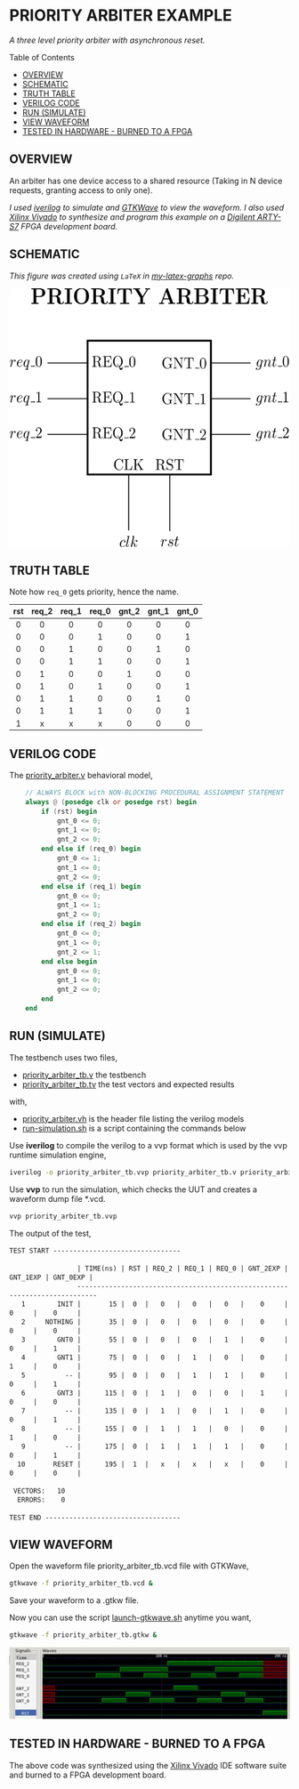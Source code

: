# PRIORITY ARBITER EXAMPLE

_A three level priority arbiter with asynchronous reset._

Table of Contents

* [OVERVIEW](https://github.com/JeffDeCola/my-verilog-examples/tree/master/sequential-logic/arbiters/priority_arbiter#overview)
* [SCHEMATIC](https://github.com/JeffDeCola/my-verilog-examples/tree/master/sequential-logic/arbiters/priority_arbiter#schematic)
* [TRUTH TABLE](https://github.com/JeffDeCola/my-verilog-examples/tree/master/sequential-logic/arbiters/priority_arbiter#truth-table)
* [VERILOG CODE](https://github.com/JeffDeCola/my-verilog-examples/tree/master/sequential-logic/arbiters/priority_arbiter#verilog-code)
* [RUN (SIMULATE)](https://github.com/JeffDeCola/my-verilog-examples/tree/master/sequential-logic/arbiters/priority_arbiter#run-simulate)
* [VIEW WAVEFORM](https://github.com/JeffDeCola/my-verilog-examples/tree/master/sequential-logic/arbiters/priority_arbiter#view-waveform)
* [TESTED IN HARDWARE - BURNED TO A FPGA](https://github.com/JeffDeCola/my-verilog-examples/tree/master/sequential-logic/arbiters/priority_arbiter#tested-in-hardware---burned-to-a-fpga)

## OVERVIEW

An arbiter has one device access to a shared resource (Taking in N device
requests, granting access to only one).

_I used
[iverilog](https://github.com/JeffDeCola/my-cheat-sheets/tree/master/hardware/tools/simulation/iverilog-cheat-sheet)
to simulate and
[GTKWave](https://github.com/JeffDeCola/my-cheat-sheets/tree/master/hardware/tools/simulation/gtkwave-cheat-sheet)
to view the waveform. I also used
[Xilinx Vivado](https://github.com/JeffDeCola/my-cheat-sheets/tree/master/hardware/tools/synthesis/xilinx-vivado-cheat-sheet)
to synthesize and program this example on a
[Digilent ARTY-S7](https://github.com/JeffDeCola/my-cheat-sheets/tree/master/hardware/development/fpga-development-boards/digilent-arty-s7-cheat-sheet)
FPGA development board._

## SCHEMATIC

_This figure was created using `LaTeX` in
[my-latex-graphs](https://github.com/JeffDeCola/my-latex-graphs/tree/master/mathematics/applied/electrical-engineering/sequential-logic/priority-arbiter)
repo._

<p align="center">
    <img src="svgs/priority-arbiter.svg"
    align="middle"
</p>

## TRUTH TABLE

Note how `req_0` gets priority, hence the name.

| rst | req_2 | req_1 | req_0 | gnt_2 | gnt_1 | gnt_0 |
|:---:|:-----:|:-----:|:-----:|:-----:|:-----:|:-----:|
|  0  |   0   |   0   |   0   |   0   |   0   |   0   |
|  0  |   0   |   0   |   1   |   0   |   0   |   1   |
|  0  |   0   |   1   |   0   |   0   |   1   |   0   |
|  0  |   0   |   1   |   1   |   0   |   0   |   1   |
|  0  |   1   |   0   |   0   |   1   |   0   |   0   |
|  0  |   1   |   0   |   1   |   0   |   0   |   1   |
|  0  |   1   |   1   |   0   |   0   |   1   |   0   |
|  0  |   1   |   1   |   1   |   0   |   0   |   1   |
|  1  |   x   |   x   |   x   |   0   |   0   |   0   |

## VERILOG CODE

The
[priority_arbiter.v](https://github.com/JeffDeCola/my-verilog-examples/blob/master/sequential-logic/arbiters/priority_arbiter/priority_arbiter.v)
behavioral model,

```verilog
    // ALWAYS BLOCK with NON-BLOCKING PROCEDURAL ASSIGNMENT STATEMENT
    always @ (posedge clk or posedge rst) begin
        if (rst) begin
            gnt_0 <= 0;
            gnt_1 <= 0;
            gnt_2 <= 0;
        end else if (req_0) begin
            gnt_0 <= 1;
            gnt_1 <= 0;
            gnt_2 <= 0;
        end else if (req_1) begin
            gnt_0 <= 0;
            gnt_1 <= 1;
            gnt_2 <= 0;
        end else if (req_2) begin
            gnt_0 <= 0;
            gnt_1 <= 0;
            gnt_2 <= 1;
        end else begin
            gnt_0 <= 0;
            gnt_1 <= 0;
            gnt_2 <= 0;
        end
    end
```

## RUN (SIMULATE)

The testbench uses two files,

* [priority_arbiter_tb.v](https://github.com/JeffDeCola/my-verilog-examples/blob/master/sequential-logic/arbiters/priority_arbiter/priority_arbiter_tb.v)
  the testbench
* [priority_arbiter_tb.tv](https://github.com/JeffDeCola/my-verilog-examples/blob/master/sequential-logic/arbiters/priority_arbiter/priority_arbiter_tb.tv)
  the test vectors and expected results

with,

* [priority_arbiter.vh](https://github.com/JeffDeCola/my-verilog-examples/blob/master/sequential-logic/arbiters/priority_arbiter/priority_arbiter.vh)
  is the header file listing the verilog models
* [run-simulation.sh](https://github.com/JeffDeCola/my-verilog-examples/blob/master/sequential-logic/arbiters/priority_arbiter/run-simulation.sh)
  is a script containing the commands below

Use **iverilog** to compile the verilog to a vvp format
which is used by the vvp runtime simulation engine,

```bash
iverilog -o priority_arbiter_tb.vvp priority_arbiter_tb.v priority_arbiter.vh
```

Use **vvp** to run the simulation, which checks the UUT
and creates a waveform dump file *.vcd.

```bash
vvp priority_arbiter_tb.vvp
```

The output of the test,

```text
TEST START --------------------------------

                 | TIME(ns) | RST | REQ_2 | REQ_1 | REQ_0 | GNT_2EXP | GNT_1EXP | GNT_0EXP |
                 ---------------------------------------------------------------------------
   1        INIT |       15 |  0  |   0   |   0   |   0   |    0     |    0     |    0     |
   2     NOTHING |       35 |  0  |   0   |   0   |   0   |    0     |    0     |    0     |
   3        GNT0 |       55 |  0  |   0   |   0   |   1   |    0     |    0     |    1     |
   4        GNT1 |       75 |  0  |   0   |   1   |   0   |    0     |    1     |    0     |
   5          -- |       95 |  0  |   0   |   1   |   1   |    0     |    0     |    1     |
   6        GNT3 |      115 |  0  |   1   |   0   |   0   |    1     |    0     |    0     |
   7          -- |      135 |  0  |   1   |   0   |   1   |    0     |    0     |    1     |
   8          -- |      155 |  0  |   1   |   1   |   0   |    0     |    1     |    0     |
   9          -- |      175 |  0  |   1   |   1   |   1   |    0     |    0     |    1     |
  10       RESET |      195 |  1  |   x   |   x   |   x   |    0     |    0     |    0     |

 VECTORS:   10
  ERRORS:    0

TEST END ----------------------------------
```

## VIEW WAVEFORM

Open the waveform file priority_arbiter_tb.vcd file with GTKWave,

```bash
gtkwave -f priority_arbiter_tb.vcd &
```

Save your waveform to a .gtkw file.

Now you can use the script
[launch-gtkwave.sh](https://github.com/JeffDeCola/my-verilog-examples/blob/master/launch-GTKWave-script/launch-gtkwave.sh)
anytime you want,

```bash
gtkwave -f priority_arbiter_tb.gtkw &
```

![priority_arbiter-waveform.jpg](../../../docs/pics/sequential-logic/priority_arbiter-waveform.jpg)

## TESTED IN HARDWARE - BURNED TO A FPGA

The above code was synthesized using the
[Xilinx Vivado](https://github.com/JeffDeCola/my-cheat-sheets/tree/master/hardware/tools/synthesis/xilinx-vivado-cheat-sheet)
IDE software suite and burned to a FPGA development board.
